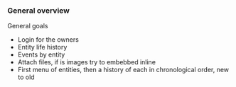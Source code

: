 ### General overview

General goals

- Login for the owners
- Entity life history
- Events by entity
- Attach files, if is images try to embebbed inline
- First menu of entities, then a history of each in chronological order, new to old